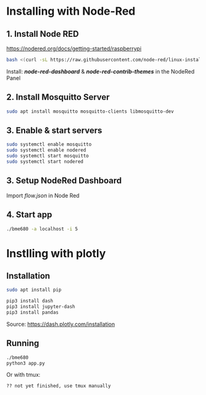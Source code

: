 # Installing with Node-Red

## 1. Install Node RED

https://nodered.org/docs/getting-started/raspberrypi

``` bash
bash <(curl -sL https://raw.githubusercontent.com/node-red/linux-installers/master/deb/update-nodejs-and-nodered)
```

Install: ***node-red-dashboard*** & ***node-red-contrib-themes*** in the NodeRed Panel

## 2. Install Mosquitto Server

``` bash
sudo apt install mosquitto mosquitto-clients libmosquitto-dev
```

## 3. Enable & start servers

``` bash
sudo systemctl enable mosquitto
sudo systemctl enable nodered
sudo systemctl start mosquitto
sudo systemctl start nodered
```

## 3. Setup NodeRed Dashboard

Import *flow.json* in Node Red

## 4. Start app

``` bash
./bme680 -a localhost -i 5
```

# Instlling with plotly

## Installation

``` bash
sudo apt install pip
```

``` bash
pip3 install dash
pip3 install jupyter-dash
pip3 install pandas
```

Source: https://dash.plotly.com/installation

## Running

``` bash
./bme680
python3 app.py
```

Or with tmux:

``` bash
?? not yet finished, use tmux manually
```
